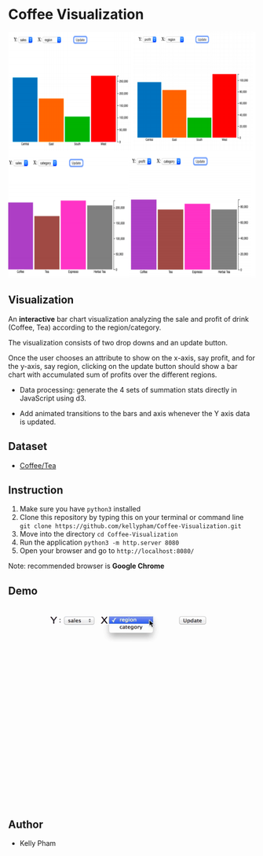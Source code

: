 # Coffee Visualization

<p align="center">
  <img width="750" height="500" src="./images/ScreenShot.png">
</p>

## Visualization

An **interactive** bar chart visualization analyzing the sale and profit of drink (Coffee, Tea) according to the region/category. 

The visualization consists of two drop downs and an update button. 

Once the user chooses an attribute to show on the x-axis, say profit, and for the y-axis, say region, clicking on the update button should show a bar chart with accumulated sum of profits over the different regions.

- Data processing: generate the 4 sets of summation stats directly in JavaScript using d3.

- Add animated transitions to the bars and axis whenever the Y axis data is updated. 

## Dataset

- [Coffee/Tea](data/CoffeeData.csv)

## Instruction

1. Make sure you have `python3` installed
2. Clone this repository by typing this on your terminal or command line `git clone https://github.com/kellypham/Coffee-Visualization.git`
3. Move into the directory `cd Coffee-Visualization`
4. Run the application `python3 -m http.server 8080`
5. Open your browser and go to `http://localhost:8080/`

Note: recommended browser is **Google Chrome**

## Demo

<p align="center">
  <img width="750" height="400" src="./images/coffeeDemo.gif">
</p>

## Author
- Kelly Pham
